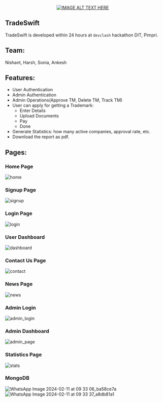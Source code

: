 <div align="center">
    
[![IMAGE ALT TEXT HERE](https://img.youtube.com/vi/j2S6Hpi2PZQ/0.jpg)](https://www.youtube.com/watch?v=j2S6Hpi2PZQ)

</div>

## TradeSwift
TradeSwift is developed within 24 hours at ``devclash`` hackathon DIT, Pimpri.

## Team:
Nishant, Harsh, Sonia, Ankesh

## Features:
- User Authentication
- Admin Authentication
- Admin Operations(Approve TM, Delete TM, Track TM)
- User can apply for getting a Trademark:
    - Enter Details
    - Upload Documents
    - Pay
    - Done
- Generate Statistics: how many active companies, approval rate, etc.
- Download the report as pdf.
  
## Pages:
### Home Page
  ![home](https://github.com/TheNxtBigThing/tradeswift/assets/68807845/9aa57409-afc5-4b0f-800a-31869be5d301)

### Signup Page
  ![signup](https://github.com/TheNxtBigThing/tradeswift/assets/68807845/687f94f8-84e7-4a07-aafc-d6c1608ff045)

### Login Page
  ![login](https://github.com/TheNxtBigThing/tradeswift/assets/68807845/ff8df1f3-a447-4676-bb43-1963520a11f2)

### User Dashboard
  ![dashboard](https://github.com/TheNxtBigThing/tradeswift/assets/68807845/da31cb78-61e6-4a69-a848-96924b5a9dc6)

### Contact Us Page
  ![contact](https://github.com/TheNxtBigThing/tradeswift/assets/68807845/a3841e8a-37f0-419b-b25b-7354d524171c)

### News Page
  ![news](https://github.com/TheNxtBigThing/tradeswift/assets/68807845/8c2d24b5-37f7-4674-be0c-e6214a31cb68)

### Admin Login
  ![admin_login](https://github.com/TheNxtBigThing/tradeswift/assets/68807845/3cc9bb61-f4cd-4b09-9898-f9aaae6c2098)

### Admin Dashboard
  ![admin_page](https://github.com/TheNxtBigThing/tradeswift/assets/68807845/1c92e807-ef4b-442d-a8e3-7d25e94e8bf9)

### Statistics Page
  ![stats](https://github.com/TheNxtBigThing/tradeswift/assets/68807845/9a2cc065-bffd-40a2-8368-3d9867c25346)

### MongoDB
![WhatsApp Image 2024-02-11 at 09 33 06_ba58ce7a](https://github.com/TheNxtBigThing/tradeswift/assets/68807845/ecbbfcae-4195-44cf-a54f-fdebc1f319e7)
![WhatsApp Image 2024-02-11 at 09 33 37_a8db81a1](https://github.com/TheNxtBigThing/tradeswift/assets/68807845/8c397cef-210e-4f50-812c-1986558fed1c)
